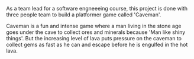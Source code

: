 As a team lead for a software engneeeing course, this project is done with three people team to build a platformer game called 'Caveman'.

Caveman is a fun and intense game where a man living in the stone age goes under the cave to collect ores and minerals because 'Man like shiny things'. But the increasing level of lava
puts pressure on the caveman to collect gems as fast as he can and escape before he is engulfed in the hot lava.
